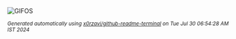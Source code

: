 <div align="justify">
<picture>
    <source media="(prefers-color-scheme: dark)" srcset="https://i.ibb.co/mtMymTj/output-gif.gif">
    <source media="(prefers-color-scheme: light)" srcset="https://i.ibb.co/mtMymTj/output-gif.gif">
    <img alt="GIFOS" src="https://i.ibb.co/mtMymTj/output-gif.gif">
</picture>

<sub><i>Generated automatically using [x0rzavi/github-readme-terminal](https://github.com/x0rzavi/github-readme-terminal) on Tue Jul 30 06:54:28 AM IST 2024</i></sub>

<!-- <details>
<summary>More details</summary>

</details> -->
</div>

<!-- Image deletion URL: https://ibb.co/d6zpSMT/0414445ff582c7fa4471f7c9a79d4379 -->